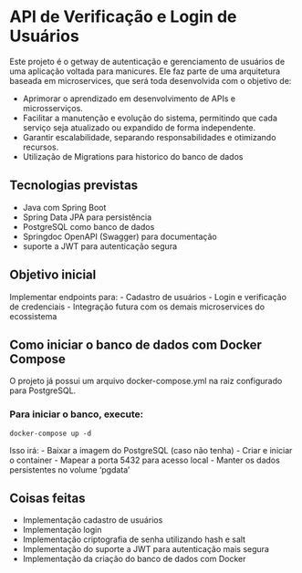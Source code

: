 # API de Verificação e Login de Usuários

Este projeto é o getway de autenticação e gerenciamento de usuários de
uma aplicação voltada para manicures.
Ele faz parte de uma arquitetura baseada em microservices, que será toda desenvolvida
com o objetivo de:

-   Aprimorar o aprendizado em desenvolvimento de APIs e microsserviços.
-   Facilitar a manutenção e evolução do sistema, permitindo que cada
    serviço seja atualizado ou expandido de forma independente.
-   Garantir escalabilidade, separando responsabilidades e otimizando
    recursos.
-   Utilização de Migrations para historico do banco de dados
## Tecnologias previstas

-   Java com Spring Boot
-   Spring Data JPA para persistência
-   PostgreSQL como banco de dados
-   Springdoc OpenAPI (Swagger) para documentação
-   suporte a JWT para autenticação segura

## Objetivo inicial

Implementar endpoints para: - Cadastro de usuários - Login e verificação
de credenciais - Integração futura com os demais microservices do
ecossistema

## Como iniciar o banco de dados com Docker Compose

O projeto já possui um arquivo docker-compose.yml na raiz configurado
para PostgreSQL.

### Para iniciar o banco, execute:

    docker-compose up -d

Isso irá: - Baixar a imagem do PostgreSQL (caso não tenha) - Criar e
iniciar o container - Mapear a porta 5432 para acesso local - Manter os
dados persistentes no volume ‘pgdata’

## Coisas feitas

-   Implementação cadastro de usuários
-   Implementação login 
-   Implementação criptografia de senha utilizando hash e salt
-   Implementação do suporte a JWT para autenticação mais segura
-   Implementação da criação do banco de dados com Docker
